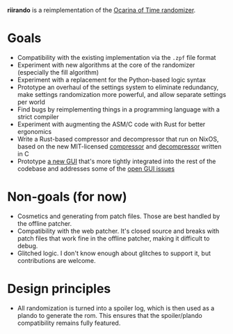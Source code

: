 **riirando** is a reimplementation of the [Ocarina of Time randomizer](https://github.com/OoTRandomizer/OoT-Randomizer).

# Goals

* Compatibility with the existing implementation via the `.zpf` file format
* Experiment with new algorithms at the core of the randomizer (especially the fill algorithm)
* Experiment with a replacement for the Python-based logic syntax
* Prototype an overhaul of the settings system to eliminate redundancy, make settings randomization more powerful, and allow separate settings per world
* Find bugs by reimplementing things in a programming language with a strict compiler
* Experiment with augmenting the ASM/C code with Rust for better ergonomics
* Write a Rust-based compressor and decompressor that run on NixOS, based on the new MIT-licensed [compressor](https://github.com/CMuncey/Zelda64_Compressor) and [decompressor](https://github.com/CMuncey/OoT_Decompressor) written in C
* Prototype [a new GUI](https://gist.github.com/fenhl/394e09e8ea5ac5e552c8c61d016992a6) that's more tightly integrated into the rest of the codebase and addresses some of the [open GUI issues](https://github.com/OoTRandomizer/OoT-Randomizer/labels/Component%3A%20GUI%2FWebsite)

# Non-goals (for now)

* Cosmetics and generating from patch files. Those are best handled by the offline patcher.
* Compatibility with the web patcher. It's closed source and breaks with patch files that work fine in the offline patcher, making it difficult to debug.
* Glitched logic. I don't know enough about glitches to support it, but contributions are welcome.

# Design principles

* All randomization is turned into a spoiler log, which is then used as a plando to generate the rom. This ensures that the spoiler/plando compatibility remains fully featured.
